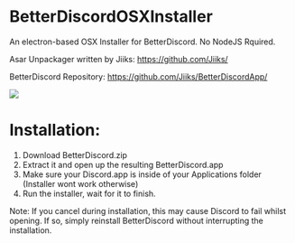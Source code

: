 # BetterDiscordOSXInstaller
An electron-based OSX Installer for BetterDiscord. No NodeJS Rquired.

Asar Unpackager written by Jiiks: https://github.com/Jiiks/

BetterDiscord Repository: https://github.com/Jiiks/BetterDiscordApp/

<img src="https://noot.tech/OSXInstaller/bd.png"/>


# Installation:

1. Download BetterDiscord.zip
2. Extract it and open up the resulting BetterDiscord.app
3. Make sure your Discord.app is inside of your Applications folder (Installer wont work otherwise)
4. Run the installer, wait for it to finish.


Note: If you cancel during installation, this may cause Discord to fail whilst opening. 
      If so, simply reinstall BetterDiscord without interrupting the installation.